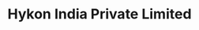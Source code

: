 ---
title: "Hykon India Private Limited"
url: /thrissur/hykon-india-private-limited/
shop: Elektrisch
---